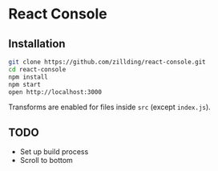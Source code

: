 # React Console

## Installation

```bash
git clone https://github.com/zillding/react-console.git
cd react-console
npm install
npm start
open http://localhost:3000
```

Transforms are enabled for files inside `src` (except `index.js`).

## TODO

+ Set up build process
+ Scroll to bottom
